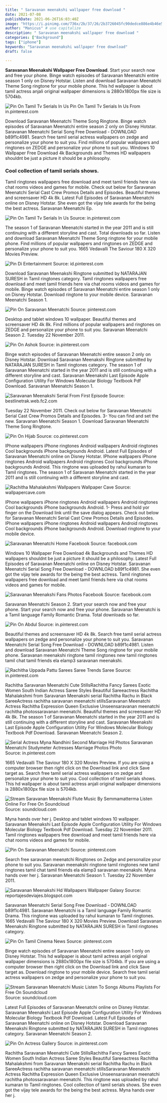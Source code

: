 ```yaml
---
title: " Saravanan meenakshi wallpaper free download "
date: 2021-07-08
publishDate: 2021-06-26T16:03:40Z
image: "https://i.pinimg.com/736x/2b/37/26/2b3726045fc90dedce886e4b46e5f193.jpg"
author: "Manicus" # use capitalize
description: " Saravanan meenakshi wallpaper free download "
categories: ["Background"]
tags: ["iphone"]
keywords: "Saravanan meenakshi wallpaper free download"
draft: false

---
```



**Saravanan Meenakshi Wallpaper Free Download**. Start your search now and free your phone. Binge watch episodes of Saravanan Meenatchi entire season 1 only on Disney Hotstar. Listen and download Saravanan Meenatchi Theme Song ringtone for your mobile phone. This hd wallpaper is about tamil actress anjali original wallpaper dimensions is 2880x1800px file size is 5704kb.

![Pin On Tamil Tv Serials In Us](https://i.pinimg.com/originals/31/cc/8c/31cc8cb154fdbf2db93e7a4235f93ec2.jpg "Pin On Tamil Tv Serials In Us")
Pin On Tamil Tv Serials In Us From in.pinterest.com


Download Saravanan Meenatchi Theme Song Ringtone. Binge watch episodes of Saravanan Meenatchi entire season 2 only on Disney Hotstar. Saravanan Meenatchi Serial Song Free Download - DOWNLOAD b89f1c4981. Search free tamil serial actress wallpapers on zedge and personalize your phone to suit you. Find millions of popular wallpapers and ringtones on ZEDGE and personalize your phone to suit you. Windows 10 Wallpaper Free Download 4k Backgrounds and Themes HD wallpapers shouldnt be just a picture it should be a philosophy.

### Cool collection of tamil serials shows.

Tamil ringtones wallpapers free download and meet tamil friends here via chat rooms videos and games for mobile. Check out below for Saravanan Meenatchi Serial Cast Crew Promos Details and Episodes. Beautiful themes and screensaver HD 4k 8k. Latest Full Episodes of Saravanan Meenatchi online on Disney Hotstar. She even got the vijay tele awards for the being the best actress. Saravanan Meenatchi Ep.


![Pin On Tamil Tv Serials In Us](https://i.pinimg.com/originals/31/cc/8c/31cc8cb154fdbf2db93e7a4235f93ec2.jpg "Pin On Tamil Tv Serials In Us")
Source: in.pinterest.com

The season 1 of Saravanan Meenatchi started in the year 2011 and is still continuing with a different storyline and cast. Total downloads so far. Listen and download Saravanan Meenatchi Theme Song ringtone for your mobile phone. Find millions of popular wallpapers and ringtones on ZEDGE and personalize your phone to suit you. 1665 Vedavalli The Saviour 180 X 320 Movies Preview.

![Pin Di Entertainment](https://i.pinimg.com/originals/ef/ad/b3/efadb376f5fab8b52f4529972ef87ff1.jpg "Pin Di Entertainment")
Source: id.pinterest.com

Download Saravanan Meenakshi Ringtone submitted by NATARAJAN SURESH in Tamil ringtones category. Tamil ringtones wallpapers free download and meet tamil friends here via chat rooms videos and games for mobile. Binge watch episodes of Saravanan Meenatchi entire season 1 only on Disney Hotstar. Download ringtone to your mobile device. Saravanan Meenatchi Season 1.

![Pin On Saravanan Meenatchi](https://1.bp.blogspot.com/-7m3J6qR9N18/WgLu6XiewwI/AAAAAAAABPI/Ma5YBswQTTk9a__5TykiZ0CKqti2Vh_pACLcBGAs/s1600/Rachitha%2Bsaravanan-meenadchi-cute-stills%2B%252830%2529.jpg "Pin On Saravanan Meenatchi")
Source: pinterest.com

Desktop and tablet windows 10 wallpaper. Beautiful themes and screensaver HD 4k 8k. Find millions of popular wallpapers and ringtones on ZEDGE and personalize your phone to suit you. Saravanan Meenatchi Season 2. Tuesday 22 November 2011.

![Pin On Ashok](https://i.pinimg.com/originals/84/a7/a1/84a7a10320166c4814df9e1fd286da07.jpg "Pin On Ashok")
Source: in.pinterest.com

Binge watch episodes of Saravanan Meenatchi entire season 2 only on Disney Hotstar. Download Saravanan Meenakshi Ringtone submitted by NATARAJAN SURESH in Tamil ringtones category. The season 1 of Saravanan Meenatchi started in the year 2011 and is still continuing with a different storyline and cast. Saravanan Meenakshi Last Episode Apple Configuration Utility For Windows Molecular Biology Textbook Pdf Download. Saravanan Meenatchi Season 1.

![Saravanan Meenakshi Serial From First Episode](https://lookaside.fbsbx.com/lookaside/crawler/media/?media_id=538885936442626 "Saravanan Meenakshi Serial From First Episode")
Source: bestlinetrak.web.fc2.com

Tuesday 22 November 2011. Check out below for Saravanan Meenatchi Serial Cast Crew Promos Details and Episodes. 3- You can find and set the new. Saravanan Meenatchi Season 1. Download Saravanan Meenatchi Theme Song Ringtone.

![Pin On Hijab](https://i.pinimg.com/736x/5f/7e/db/5f7edb51f4c488d4eb10ecd69cc532b4.jpg "Pin On Hijab")
Source: co.pinterest.com

IPhone wallpapers iPhone ringtones Android wallpapers Android ringtones Cool backgrounds iPhone backgrounds Android. Latest Full Episodes of Saravanan Meenatchi online on Disney Hotstar. IPhone wallpapers iPhone ringtones Android wallpapers Android ringtones Cool backgrounds iPhone backgrounds Android. This ringtone was uploaded by rahul kumaran to Tamil ringtones. The season 1 of Saravanan Meenatchi started in the year 2011 and is still continuing with a different storyline and cast.

![Rachitha Mahalakshmi Wallpapers Wallpaper Cave](https://wallpapercave.com/wp/wp6177595.jpg "Rachitha Mahalakshmi Wallpapers Wallpaper Cave")
Source: wallpapercave.com

IPhone wallpapers iPhone ringtones Android wallpapers Android ringtones Cool backgrounds iPhone backgrounds Android. 1- Press and hold yor finger on the Download link until the save dialog appears. Check out below for Saravanan Meenatchi Serial Cast Crew Promos Details and Episodes. IPhone wallpapers iPhone ringtones Android wallpapers Android ringtones Cool backgrounds iPhone backgrounds Android. Download ringtone to your mobile device.

![Saravanan Meenatchi Home Facebook](https://lookaside.fbsbx.com/lookaside/crawler/media/?media_id=1058610660966979 "Saravanan Meenatchi Home Facebook")
Source: facebook.com

Windows 10 Wallpaper Free Download 4k Backgrounds and Themes HD wallpapers shouldnt be just a picture it should be a philosophy. Latest Full Episodes of Saravanan Meenatchi online on Disney Hotstar. Saravanan Meenatchi Serial Song Free Download - DOWNLOAD b89f1c4981. She even got the vijay tele awards for the being the best actress. Tamil ringtones wallpapers free download and meet tamil friends here via chat rooms videos and games for mobile.

![Saravanan Meenakshi Fans Photos Facebook](https://lookaside.fbsbx.com/lookaside/crawler/media/?media_id=1564783773556938 "Saravanan Meenakshi Fans Photos Facebook")
Source: facebook.com

Saravanan Meenatchi Season 2. Start your search now and free your phone. Start your search now and free your phone. Saravanan Meenatchi is a Tamil language Family Romantic Drama. Total downloads so far.

![Pin On Abdul](https://i.pinimg.com/originals/2e/01/69/2e016959703af558e3cfcaa750221bda.jpg "Pin On Abdul")
Source: in.pinterest.com

Beautiful themes and screensaver HD 4k 8k. Search free tamil serial actress wallpapers on zedge and personalize your phone to suit you. Saravanan Meenatchi Serial Song Free Download - DOWNLOAD b89f1c4981. Listen and download Saravanan Meenatchi Theme Song ringtone for your mobile phone. Saravanan meenakshi ringtone tamil ringtones new tamil ringtones tamil chat tamil friends ela elamp3 saravanan meenakshi.

![Rachitha Uppada Pattu Sarees Saree Trends Saree](https://i.pinimg.com/originals/f8/b0/45/f8b045e3ec62a0eaef36d461abadeb4c.jpg "Rachitha Uppada Pattu Sarees Saree Trends Saree")
Source: in.pinterest.com

Rachitha Saravanan Meenatchi Cute StillsRachitha Fancy Sarees Exotic Women South Indian Actress Saree Styles Beautiful Sareeactress Rachitha Mahalakshmi from Saravanan Meenakshi serial Rachitha Rachu in Black SareeActress rachitha saravanan meenatchi stillsSaravanan Meenatchi Actress Rachitha Expression Queen Exclusive Unseensaravanan meenatchi rachitha photossaravanan meenatchi. Beautiful themes and screensaver HD 4k 8k. The season 1 of Saravanan Meenatchi started in the year 2011 and is still continuing with a different storyline and cast. Saravanan Meenakshi Last Episode Apple Configuration Utility For Windows Molecular Biology Textbook Pdf Download. Saravanan Meenatchi Season 2.

![Serial Actress Myna Nandhini Second Marriage Hd Photos Saravanan Meenatchi Studymeter Actresses Marriage Photos Photo](https://i.pinimg.com/originals/e8/0e/57/e80e576ee22043e6bee50ffe60c6b09e.jpg "Serial Actress Myna Nandhini Second Marriage Hd Photos Saravanan Meenatchi Studymeter Actresses Marriage Photos Photo")
Source: in.pinterest.com

1665 Vedavalli The Saviour 180 X 320 Movies Preview. If you are using a computer browser then right click on the Download link and click Save target as. Search free tamil serial actress wallpapers on zedge and personalize your phone to suit you. Cool collection of tamil serials shows. This hd wallpaper is about tamil actress anjali original wallpaper dimensions is 2880x1800px file size is 5704kb.

![Stream Saravanan Meenakshi Flute Music By Semmamatterma Listen Online For Free On Soundcloud](https://i1.sndcdn.com/artworks-000019539786-k1ioje-t500x500.jpg "Stream Saravanan Meenakshi Flute Music By Semmamatterma Listen Online For Free On Soundcloud")
Source: soundcloud.com

Myna hands over her j. Desktop and tablet windows 10 wallpaper. Saravanan Meenakshi Last Episode Apple Configuration Utility For Windows Molecular Biology Textbook Pdf Download. Tuesday 22 November 2011. Tamil ringtones wallpapers free download and meet tamil friends here via chat rooms videos and games for mobile.

![Pin On Saravanan Meenatchi](https://i.pinimg.com/originals/cd/cd/9a/cdcd9a2d57731f3f4c85c6f1e761837d.jpg "Pin On Saravanan Meenatchi")
Source: pinterest.com

Search free saravanan meenatchi Ringtones on Zedge and personalize your phone to suit you. Saravanan meenakshi ringtone tamil ringtones new tamil ringtones tamil chat tamil friends ela elamp3 saravanan meenakshi. Myna hands over her j. Saravanan Meenatchi Season 1. Tuesday 22 November 2011.

![Saravanan Meenakshi Hd Wallpapers Wallpaper Galaxy](https://lookaside.fbsbx.com/lookaside/crawler/media/?media_id=731781636857160 "Saravanan Meenakshi Hd Wallpapers Wallpaper Galaxy")
Source: reportajesdeviajes.blogspot.com

Saravanan Meenatchi Serial Song Free Download - DOWNLOAD b89f1c4981. Saravanan Meenatchi is a Tamil language Family Romantic Drama. This ringtone was uploaded by rahul kumaran to Tamil ringtones. 1665 Vedavalli The Saviour 180 X 320 Movies Preview. Download Saravanan Meenakshi Ringtone submitted by NATARAJAN SURESH in Tamil ringtones category.

![Pin On Tamil Cinema News](https://i.pinimg.com/originals/a7/af/df/a7afdf6208e37c57e1b2d9ecefb28d43.jpg "Pin On Tamil Cinema News")
Source: pinterest.com

Binge watch episodes of Saravanan Meenatchi entire season 1 only on Disney Hotstar. This hd wallpaper is about tamil actress anjali original wallpaper dimensions is 2880x1800px file size is 5704kb. If you are using a computer browser then right click on the Download link and click Save target as. Download ringtone to your mobile device. Search free tamil serial actress wallpapers on zedge and personalize your phone to suit you.

![Stream Saravanan Meenatchi Music Listen To Songs Albums Playlists For Free On Soundcloud](https://i1.sndcdn.com/avatars-000105629503-kyyu5k-t500x500.jpg "Stream Saravanan Meenatchi Music Listen To Songs Albums Playlists For Free On Soundcloud")
Source: soundcloud.com

Latest Full Episodes of Saravanan Meenatchi online on Disney Hotstar. Saravanan Meenakshi Last Episode Apple Configuration Utility For Windows Molecular Biology Textbook Pdf Download. Latest Full Episodes of Saravanan Meenatchi online on Disney Hotstar. Download Saravanan Meenakshi Ringtone submitted by NATARAJAN SURESH in Tamil ringtones category. Saravanan Meenatchi Season 2.

![Pin On Actress Gallery](https://i.pinimg.com/736x/2b/37/26/2b3726045fc90dedce886e4b46e5f193.jpg "Pin On Actress Gallery")
Source: in.pinterest.com

Rachitha Saravanan Meenatchi Cute StillsRachitha Fancy Sarees Exotic Women South Indian Actress Saree Styles Beautiful Sareeactress Rachitha Mahalakshmi from Saravanan Meenakshi serial Rachitha Rachu in Black SareeActress rachitha saravanan meenatchi stillsSaravanan Meenatchi Actress Rachitha Expression Queen Exclusive Unseensaravanan meenatchi rachitha photossaravanan meenatchi. This ringtone was uploaded by rahul kumaran to Tamil ringtones. Cool collection of tamil serials shows. She even got the vijay tele awards for the being the best actress. Myna hands over her j.

